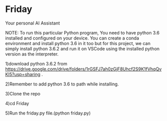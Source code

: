 # Friday

Your personal AI Assistant

NOTE: To run this particular Python program, You need to have python 3.6 installed and configured on your device. You can create a conda environment and install python 3.6 in it too but for this project, we can simply install python 3.6.2 and run it on VSCode using the installed python version as the interpreter.

1)download python 3.6.2 from https://drive.google.com/drive/folders/1rGSFJ7ah0zGjF8Uhcf2S9K1fVhqQvKI5?usp=sharing .

2)Remember to add python 3.6 to path while installing.

3)Clone the repo

4)cd Friday

5)Run the friday.py file.(python friday.py)


